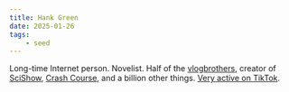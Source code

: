 ```yaml
---
title: Hank Green
date: 2025-01-26
tags:
    - seed
---
```



Long-time Internet person. Novelist. Half of the [vlogbrothers](https://www.youtube.com/vlogbrothers), creator of [SciShow](https://www.youtube.com/@SciShow), [Crash Course](https://www.youtube.com/user/crashcourse), and a billion other things. [Very active on TikTok](https://www.tiktok.com/@hankgreen1?lang=en).


